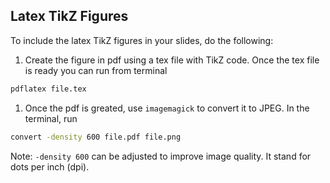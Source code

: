 ## Latex TikZ Figures

To include the latex TikZ figures in your slides, do the following:

1. Create the figure in pdf using a tex file with TikZ code. Once the tex file is ready you can run from terminal

```bash 
pdflatex file.tex
```

1. Once the pdf is greated, use `imagemagick` to convert it to JPEG. In the terminal, run 

```bash
convert -density 600 file.pdf file.png
```

Note: `-density 600` can be adjusted to improve image quality. It stand for dots per inch (dpi).